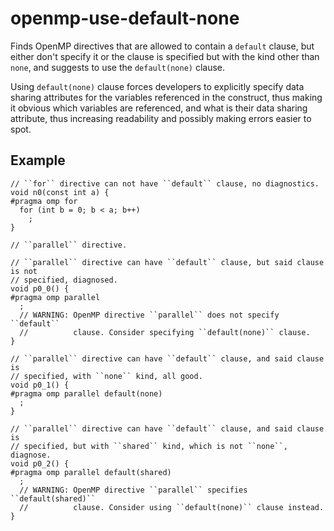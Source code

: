 openmp-use-default-none
=======================

Finds OpenMP directives that are allowed to contain a `default` clause,
but either don't specify it or the clause is specified but with the kind
other than `none`, and suggests to use the `default(none)` clause.

Using `default(none)` clause forces developers to explicitly specify
data sharing attributes for the variables referenced in the construct,
thus making it obvious which variables are referenced, and what is their
data sharing attribute, thus increasing readability and possibly making
errors easier to spot.

Example
-------

    // ``for`` directive can not have ``default`` clause, no diagnostics.
    void n0(const int a) {
    #pragma omp for
      for (int b = 0; b < a; b++)
        ;
    }

    // ``parallel`` directive.

    // ``parallel`` directive can have ``default`` clause, but said clause is not
    // specified, diagnosed.
    void p0_0() {
    #pragma omp parallel
      ;
      // WARNING: OpenMP directive ``parallel`` does not specify ``default``
      //          clause. Consider specifying ``default(none)`` clause.
    }

    // ``parallel`` directive can have ``default`` clause, and said clause is
    // specified, with ``none`` kind, all good.
    void p0_1() {
    #pragma omp parallel default(none)
      ;
    }

    // ``parallel`` directive can have ``default`` clause, and said clause is
    // specified, but with ``shared`` kind, which is not ``none``, diagnose.
    void p0_2() {
    #pragma omp parallel default(shared)
      ;
      // WARNING: OpenMP directive ``parallel`` specifies ``default(shared)``
      //          clause. Consider using ``default(none)`` clause instead.
    }
